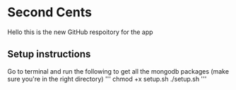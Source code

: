 # Second Cents

Hello this is the new GitHub respoitory for the app

## Setup instructions
Go to terminal and run the following to get all the mongodb packages
(make sure you're in the right directory)
'''
chmod +x setup.sh
./setup.sh
'''